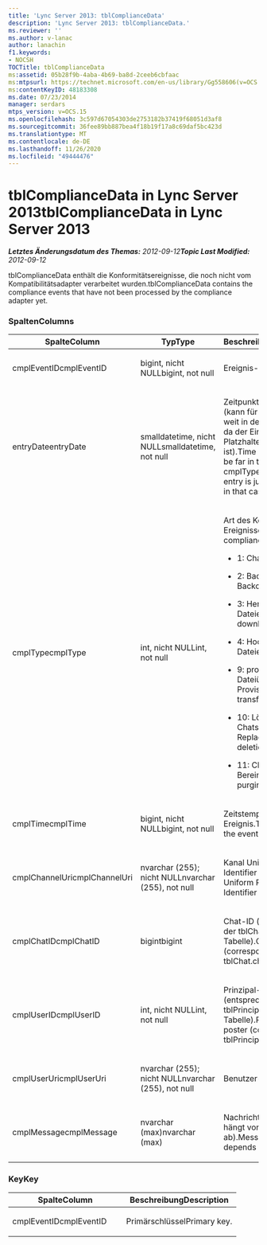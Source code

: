 ```yaml
---
title: 'Lync Server 2013: tblComplianceData'
description: 'Lync Server 2013: tblComplianceData.'
ms.reviewer: ''
ms.author: v-lanac
author: lanachin
f1.keywords:
- NOCSH
TOCTitle: tblComplianceData
ms:assetid: 05b28f9b-4aba-4b69-ba8d-2ceeb6cbfaac
ms:mtpsurl: https://technet.microsoft.com/en-us/library/Gg558606(v=OCS.15)
ms:contentKeyID: 48183308
ms.date: 07/23/2014
manager: serdars
mtps_version: v=OCS.15
ms.openlocfilehash: 3c597d67054303de2753182b37419f68051d3af8
ms.sourcegitcommit: 36fee89bb887bea4f18b19f17a8c69daf5bc423d
ms.translationtype: MT
ms.contentlocale: de-DE
ms.lasthandoff: 11/26/2020
ms.locfileid: "49444476"
---
```

# <a name="tblcompliancedata-in-lync-server-2013"></a><span data-ttu-id="73640-103">tblComplianceData in Lync Server 2013</span><span class="sxs-lookup"><span data-stu-id="73640-103">tblComplianceData in Lync Server 2013</span></span>

<div data-xmlns="http://www.w3.org/1999/xhtml">

<div class="topic" data-xmlns="http://www.w3.org/1999/xhtml" data-msxsl="urn:schemas-microsoft-com:xslt" data-cs="https://msdn.microsoft.com/">

<div data-asp="https://msdn2.microsoft.com/asp">



</div>

<div id="mainSection">

<div id="mainBody"><span data-ttu-id="73640-104">

<span> </span></span><span class="sxs-lookup"><span data-stu-id="73640-104">

<span> </span></span></span>

<span data-ttu-id="73640-105">_**Letztes Änderungsdatum des Themas:** 2012-09-12_</span><span class="sxs-lookup"><span data-stu-id="73640-105">_**Topic Last Modified:** 2012-09-12_</span></span>

<span data-ttu-id="73640-106">tblComplianceData enthält die Konformitätsereignisse, die noch nicht vom Kompatibilitätsadapter verarbeitet wurden.</span><span class="sxs-lookup"><span data-stu-id="73640-106">tblComplianceData contains the compliance events that have not been processed by the compliance adapter yet.</span></span>

### <a name="columns"></a><span data-ttu-id="73640-107">Spalten</span><span class="sxs-lookup"><span data-stu-id="73640-107">Columns</span></span>

<table>
<colgroup>
<col style="width: 33%" />
<col style="width: 33%" />
<col style="width: 33%" />
</colgroup>
<thead>
<tr class="header">
<th><span data-ttu-id="73640-108">Spalte</span><span class="sxs-lookup"><span data-stu-id="73640-108">Column</span></span></th>
<th><span data-ttu-id="73640-109">Typ</span><span class="sxs-lookup"><span data-stu-id="73640-109">Type</span></span></th>
<th><span data-ttu-id="73640-110">Beschreibung</span><span class="sxs-lookup"><span data-stu-id="73640-110">Description</span></span></th>
</tr>
</thead>
<tbody>
<tr class="odd">
<td><p><span data-ttu-id="73640-111">cmplEventID</span><span class="sxs-lookup"><span data-stu-id="73640-111">cmplEventID</span></span></p></td>
<td><p><span data-ttu-id="73640-112">bigint, nicht NULL</span><span class="sxs-lookup"><span data-stu-id="73640-112">bigint, not null</span></span></p></td>
<td><p><span data-ttu-id="73640-113">Ereignis-ID.</span><span class="sxs-lookup"><span data-stu-id="73640-113">Event ID.</span></span></p></td>
</tr>
<tr class="even">
<td><p><span data-ttu-id="73640-114">entryDate</span><span class="sxs-lookup"><span data-stu-id="73640-114">entryDate</span></span></p></td>
<td><p><span data-ttu-id="73640-115">smalldatetime, nicht NULL</span><span class="sxs-lookup"><span data-stu-id="73640-115">smalldatetime, not null</span></span></p></td>
<td><p><span data-ttu-id="73640-116">Zeitpunkt der Einfügung (kann für cmplType = 9 weit in der Zukunft liegen, da der Eintrag nur ein Platzhalter in diesem Fall ist).</span><span class="sxs-lookup"><span data-stu-id="73640-116">Time of insertion (may be far in the future for cmplType=9 because the entry is just a placeholder in that case).</span></span></p></td>
</tr>
<tr class="odd">
<td><p><span data-ttu-id="73640-117">cmplType</span><span class="sxs-lookup"><span data-stu-id="73640-117">cmplType</span></span></p></td>
<td><p><span data-ttu-id="73640-118">int, nicht NULL</span><span class="sxs-lookup"><span data-stu-id="73640-118">int, not null</span></span></p></td>
<td><p><span data-ttu-id="73640-119">Art des Konformitäts Ereignisses:</span><span class="sxs-lookup"><span data-stu-id="73640-119">Type of compliance event:</span></span></p>
<ul>
<li><p><span data-ttu-id="73640-120">1: Chat</span><span class="sxs-lookup"><span data-stu-id="73640-120">1: Chat</span></span></p></li>
<li><p><span data-ttu-id="73640-121">2: Backchat</span><span class="sxs-lookup"><span data-stu-id="73640-121">2: Backchat</span></span></p></li>
<li><p><span data-ttu-id="73640-122">3: Herunterladen von Dateien</span><span class="sxs-lookup"><span data-stu-id="73640-122">3: File download</span></span></p></li>
<li><p><span data-ttu-id="73640-123">4: Hochladen von Dateien</span><span class="sxs-lookup"><span data-stu-id="73640-123">4: File upload</span></span></p></li>
<li><p><span data-ttu-id="73640-124">9: provisorische Dateiübertragung</span><span class="sxs-lookup"><span data-stu-id="73640-124">9: Provisional file transfer</span></span></p></li>
<li><p><span data-ttu-id="73640-125">10: Löschen des Chats (mit Replace)</span><span class="sxs-lookup"><span data-stu-id="73640-125">10: Chat deletion (with replace)</span></span></p></li>
<li><p><span data-ttu-id="73640-126">11: Chat-Bereinigung</span><span class="sxs-lookup"><span data-stu-id="73640-126">11: Chat purging</span></span></p></li>
</ul></td>
</tr>
<tr class="even">
<td><p><span data-ttu-id="73640-127">cmplTime</span><span class="sxs-lookup"><span data-stu-id="73640-127">cmplTime</span></span></p></td>
<td><p><span data-ttu-id="73640-128">bigint, nicht NULL</span><span class="sxs-lookup"><span data-stu-id="73640-128">bigint, not null</span></span></p></td>
<td><p><span data-ttu-id="73640-129">Zeitstempel für das Ereignis.</span><span class="sxs-lookup"><span data-stu-id="73640-129">Time stamp for the event.</span></span></p></td>
</tr>
<tr class="odd">
<td><p><span data-ttu-id="73640-130">cmplChannelUri</span><span class="sxs-lookup"><span data-stu-id="73640-130">cmplChannelUri</span></span></p></td>
<td><p><span data-ttu-id="73640-131">nvarchar (255); nicht NULL</span><span class="sxs-lookup"><span data-stu-id="73640-131">nvarchar (255), not null</span></span></p></td>
<td><p><span data-ttu-id="73640-132">Kanal Uniform Resource Identifier (URI).</span><span class="sxs-lookup"><span data-stu-id="73640-132">Channel Uniform Resource Identifier (URI).</span></span></p></td>
</tr>
<tr class="even">
<td><p><span data-ttu-id="73640-133">cmplChatID</span><span class="sxs-lookup"><span data-stu-id="73640-133">cmplChatID</span></span></p></td>
<td><p><span data-ttu-id="73640-134">bigint</span><span class="sxs-lookup"><span data-stu-id="73640-134">bigint</span></span></p></td>
<td><p><span data-ttu-id="73640-135">Chat-ID (entsprechend der tblChat. Chat-Tabelle).</span><span class="sxs-lookup"><span data-stu-id="73640-135">Chat ID (corresponding to tblChat.chatId table).</span></span></p></td>
</tr>
<tr class="odd">
<td><p><span data-ttu-id="73640-136">cmplUserID</span><span class="sxs-lookup"><span data-stu-id="73640-136">cmplUserID</span></span></p></td>
<td><p><span data-ttu-id="73640-137">int, nicht NULL</span><span class="sxs-lookup"><span data-stu-id="73640-137">int, not null</span></span></p></td>
<td><p><span data-ttu-id="73640-138">Prinzipal-ID des Plakats (entsprechend der tblPrincipal. prinID-Tabelle).</span><span class="sxs-lookup"><span data-stu-id="73640-138">Principal ID of the poster (corresponding to tblPrincipal.prinID table).</span></span></p></td>
</tr>
<tr class="even">
<td><p><span data-ttu-id="73640-139">cmplUserUri</span><span class="sxs-lookup"><span data-stu-id="73640-139">cmplUserUri</span></span></p></td>
<td><p><span data-ttu-id="73640-140">nvarchar (255); nicht NULL</span><span class="sxs-lookup"><span data-stu-id="73640-140">nvarchar (255), not null</span></span></p></td>
<td><p><span data-ttu-id="73640-141">Benutzer-URI.</span><span class="sxs-lookup"><span data-stu-id="73640-141">User URI.</span></span></p></td>
</tr>
<tr class="odd">
<td><p><span data-ttu-id="73640-142">cmplMessage</span><span class="sxs-lookup"><span data-stu-id="73640-142">cmplMessage</span></span></p></td>
<td><p><span data-ttu-id="73640-143">nvarchar (max)</span><span class="sxs-lookup"><span data-stu-id="73640-143">nvarchar (max)</span></span></p></td>
<td><p><span data-ttu-id="73640-144">Nachricht (Codierung hängt von cmplType ab).</span><span class="sxs-lookup"><span data-stu-id="73640-144">Message (encoding depends on cmplType).</span></span></p></td>
</tr>
</tbody>
</table>


### <a name="key"></a><span data-ttu-id="73640-145">Key</span><span class="sxs-lookup"><span data-stu-id="73640-145">Key</span></span>

<table>
<colgroup>
<col style="width: 50%" />
<col style="width: 50%" />
</colgroup>
<thead>
<tr class="header">
<th><span data-ttu-id="73640-146">Spalte</span><span class="sxs-lookup"><span data-stu-id="73640-146">Column</span></span></th>
<th><span data-ttu-id="73640-147">Beschreibung</span><span class="sxs-lookup"><span data-stu-id="73640-147">Description</span></span></th>
</tr>
</thead>
<tbody>
<tr class="odd">
<td><p><span data-ttu-id="73640-148">cmplEventID</span><span class="sxs-lookup"><span data-stu-id="73640-148">cmplEventID</span></span></p></td>
<td><p><span data-ttu-id="73640-149">Primärschlüssel</span><span class="sxs-lookup"><span data-stu-id="73640-149">Primary key.</span></span></p></td>
</tr>
</tbody>
</table><span data-ttu-id="73640-150">


</div>

<span> </span>

</div>

</div>

</span><span class="sxs-lookup"><span data-stu-id="73640-150">


</div>

<span> </span>

</div>

</div>

</span></span></div>


